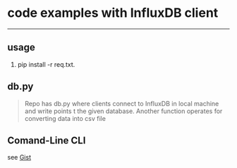 # code examples with InfluxDB client



----
## usage
1. pip install -r req.txt.


## db.py
> Repo has db.py where clients connect to InfluxDB in local machine and write points t the given database. Another function operates for converting data into csv file 

## Comand-Line CLI

see [Gist](https://gist.github.com/sabuhish/f2d5132e78aaa691be3b89ffe8365d79)
